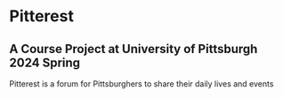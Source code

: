# Pitterest
A Course Project at University of Pittsburgh 2024 Spring <br>
----
Pitterest is a forum for Pittsburghers to share their daily lives and events
